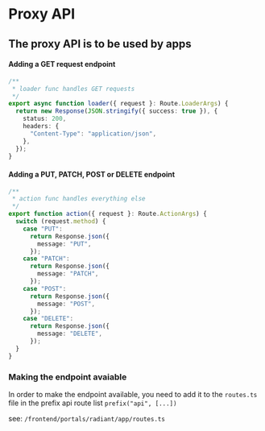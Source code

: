 # Proxy API

## The proxy API is to be used by apps

#### Adding a GET request endpoint

```typescript
/**
 * loader func handles GET requests
 */
export async function loader({ request }: Route.LoaderArgs) {
  return new Response(JSON.stringify({ success: true }), {
    status: 200,
    headers: {
      "Content-Type": "application/json",
    },
  });
}
```

#### Adding a PUT, PATCH, POST or DELETE endpoint

```typescript
/**
 * action func handles everything else
 */
export function action({ request }: Route.ActionArgs) {
  switch (request.method) {
    case "PUT":
      return Response.json({
        message: "PUT",
      });
    case "PATCH":
      return Response.json({
        message: "PATCH",
      });
    case "POST":
      return Response.json({
        message: "POST",
      });
    case "DELETE":
      return Response.json({
        message: "DELETE",
      });
  }
}
```

### Making the endpoint avaiable

In order to make the endpoint available, you need to add it to the `routes.ts` file in the prefix api route list `prefix("api", [...])`

see: `/frontend/portals/radiant/app/routes.ts`
